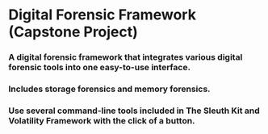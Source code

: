 # Digital Forensic Framework (Capstone Project)

### A digital forensic framework that integrates various digital forensic tools into one easy-to-use interface. 
### Includes storage forensics and memory forensics.
### Use several command-line tools included in The Sleuth Kit and Volatility Framework with the click of a button.
